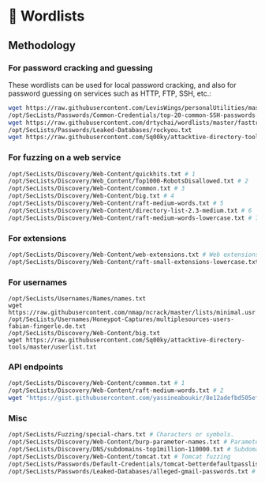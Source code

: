 # 📕 Wordlists

## Methodology

### For password cracking and guessing

These wordlists can be used for local password cracking, and also for password guessing on services such as HTTP, FTP, SSH, etc.:

```bash
wget https://raw.githubusercontent.com/LevisWings/personalUtilities/master/fast_wordlist.txt # 42 lines
/opt/SecLists/Passwords/Common-Credentials/top-20-common-SSH-passwords.txt
wget https://raw.githubusercontent.com/drtychai/wordlists/master/fasttrack.txt # 222 lines
/opt/SecLists/Passwords/Leaked-Databases/rockyou.txt
wget https://raw.githubusercontent.com/Sq00ky/attacktive-directory-tools/master/passwordlist.txt
```

### For fuzzing on a web service

```bash
/opt/SecLists/Discovery/Web-Content/quickhits.txt # 1
/opt/SecLists/Discovery/Web_Content/Top1000-RobotsDisallowed.txt # 2
/opt/SecLists/Discovery/Web-Content/common.txt # 3
/opt/SecLists/Discovery/Web-Content/big.txt # 4
/opt/SecLists/Discovery/Web-Content/raft-medium-words.txt # 5
/opt/SecLists/Discovery/Web-Content/directory-list-2.3-medium.txt # 6
/opt/SecLists/Discovery/Web-Content/raft-medium-words-lowercase.txt # 7
```

### For extensions

```bash
/opt/SecLists/Discovery/Web-Content/web-extensions.txt # Web extensions (39)
/opt/SecLists/Discovery/Web-Content/raft-small-extensions-lowercase.txt # Extensions wordlist (914)
```

### For usernames

```
/opt/SecLists/Usernames/Names/names.txt
wget https://raw.githubusercontent.com/nmap/ncrack/master/lists/minimal.usr
/opt/SecLists/Usernames/Honeypot-Captures/multiplesources-users-fabian-fingerle.de.txt
/opt/SecLists/Discovery/Web-Content/big.txt
wget https://raw.githubusercontent.com/Sq00ky/attacktive-directory-tools/master/userlist.txt
```

### API endpoints

```bash
/opt/SecLists/Discovery/Web-Content/common.txt # 1
/opt/SecLists/Discovery/Web-Content/raft-medium-words.txt # 2
wget "https://gist.githubusercontent.com/yassineaboukir/8e12adefbd505ef704674ad6ad48743d/raw/3ea2b7175f2fcf8e6de835c72cb2b2048f73f847/List%2520of%2520API%2520endpo"
```

### Misc

```bash
/opt/SecLists/Fuzzing/special-chars.txt # Characters or symbols.
/opt/SecLists/Discovery/Web-Content/burp-parameter-names.txt # Parameters
/opt/SecLists/Discovery/DNS/subdomains-top1million-110000.txt # Subdomains
/opt/SecLists/Discovery/Web-Content/tomcat.txt # Tomcat fuzzing
/opt/SecLists/Passwords/Default-Credentials/tomcat-betterdefaultpasslist.txt # Tomcat default passwords
/opt/SecLists/Passwords/Leaked-Databases/alleged-gmail-passwords.txt # Gmail passwords
```
